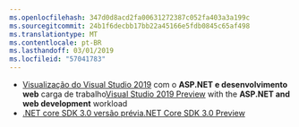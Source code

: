 ```yaml
---
ms.openlocfilehash: 347d0d8acd2fa00631272387c052fa403a3a199c
ms.sourcegitcommit: 24b1f6decbb17bb22a45166e5fdb0845c65af498
ms.translationtype: MT
ms.contentlocale: pt-BR
ms.lasthandoff: 03/01/2019
ms.locfileid: "57041783"
---
```

* <span data-ttu-id="9b966-101">[Visualização do Visual Studio 2019](https://visualstudio.microsoft.com/vs/preview/) com o **ASP.NET e desenvolvimento web** carga de trabalho</span><span class="sxs-lookup"><span data-stu-id="9b966-101">[Visual Studio 2019 Preview](https://visualstudio.microsoft.com/vs/preview/) with the **ASP.NET and web development** workload</span></span>
* [<span data-ttu-id="9b966-102">.NET core SDK 3.0 versão prévia</span><span class="sxs-lookup"><span data-stu-id="9b966-102">.NET Core SDK 3.0 Preview</span></span>](https://dotnet.microsoft.com/download/dotnet-core/3.0)
